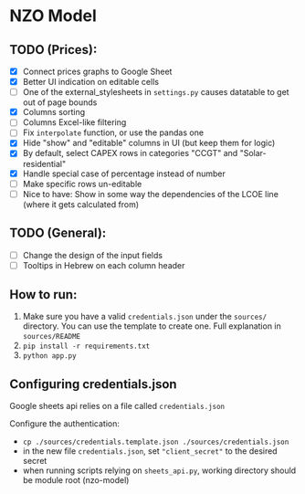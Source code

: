 # NZO Model

## TODO (Prices):
- [X] Connect prices graphs to Google Sheet
- [X] Better UI indication on editable cells
- [ ] One of the external_stylesheets in `settings.py` causes datatable to get out of page bounds
- [X] Columns sorting
- [ ] Columns Excel-like filtering
- [ ] Fix `interpolate` function, or use the pandas one
- [X] Hide "show" and "editable" columns in UI (but keep them for logic)
- [X] By default, select CAPEX rows in categories "CCGT" and "Solar-residential"
- [X] Handle special case of percentage instead of number
- [ ] Make specific rows un-editable
- [ ] Nice to have: Show in some way the dependencies of the LCOE line (where it gets calculated from)

## TODO (General):
- [ ] Change the design of the input fields
- [ ] Tooltips in Hebrew on each column header

## How to run:
1. Make sure you have a valid `credentials.json` under the `sources/` directory. You can use the template to create one. Full explanation in `sources/README`
2. `pip install -r requirements.txt`   
3. `python app.py`

## Configuring credentials.json
Google sheets api relies on a file called `credentials.json`  

Configure the authentication:

- `cp ./sources/credentials.template.json ./sources/credentials.json`
- in the new file `credentials.json`, set `"client_secret"` to the desired secret
- when running scripts relying on `sheets_api.py`, working directory should be module root (nzo-model)
